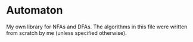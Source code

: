 # Automaton
My own library for NFAs and DFAs. The algorithms in this file were written from scratch by me (unless specified otherwise).
